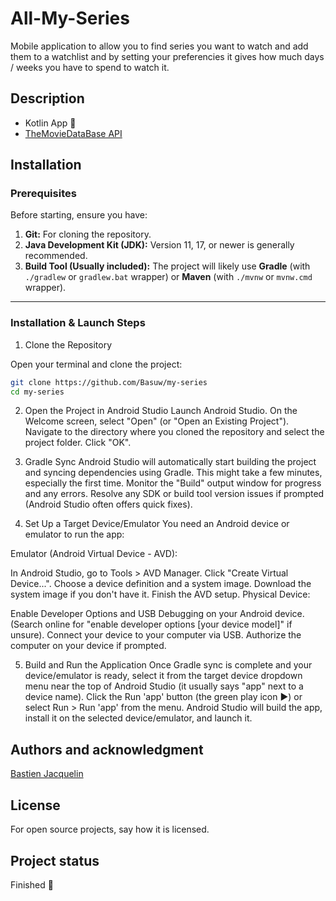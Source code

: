# All-My-Series

Mobile application to allow you to find series you want to watch and add them to a watchlist and by setting your preferencies it gives how much days / weeks you have to spend to watch it. 

## Description

- Kotlin App 📲
- [TheMovieDataBase API](https://www.themoviedb.org/)

## Installation

### Prerequisites

Before starting, ensure you have:

1.  **Git:** For cloning the repository.
2.  **Java Development Kit (JDK):** Version 11, 17, or newer is generally recommended.
3.  **Build Tool (Usually included):** The project will likely use **Gradle** (with `./gradlew` or `gradlew.bat` wrapper) or **Maven** (with `./mvnw` or `mvnw.cmd` wrapper).

---

### Installation & Launch Steps

1. Clone the Repository

Open your terminal and clone the project:

```bash
git clone https://github.com/Basuw/my-series
cd my-series
```

2. Open the Project in Android Studio
Launch Android Studio.
On the Welcome screen, select "Open" (or "Open an Existing Project").
Navigate to the directory where you cloned the repository and select the project folder.
Click "OK".

3. Gradle Sync
Android Studio will automatically start building the project and syncing dependencies using Gradle. This might take a few minutes, especially the first time.
Monitor the "Build" output window for progress and any errors. Resolve any SDK or build tool version issues if prompted (Android Studio often offers quick fixes).


4. Set Up a Target Device/Emulator
You need an Android device or emulator to run the app:

Emulator (Android Virtual Device - AVD):

In Android Studio, go to Tools > AVD Manager.
Click "Create Virtual Device...".
Choose a device definition and a system image. Download the system image if you don't have it.
Finish the AVD setup.
Physical Device:

Enable Developer Options and USB Debugging on your Android device. (Search online for "enable developer options [your device model]" if unsure).
Connect your device to your computer via USB.
Authorize the computer on your device if prompted.

5. Build and Run the Application
Once Gradle sync is complete and your device/emulator is ready, select it from the target device dropdown menu near the top of Android Studio (it usually says "app" next to a device name).
Click the Run 'app' button (the green play icon ▶️) or select Run > Run 'app' from the menu.
Android Studio will build the app, install it on the selected device/emulator, and launch it.

## Authors and acknowledgment
[Bastien Jacquelin](https://Basuw.github.io)
## License
For open source projects, say how it is licensed.

## Project status
Finished 🏁

